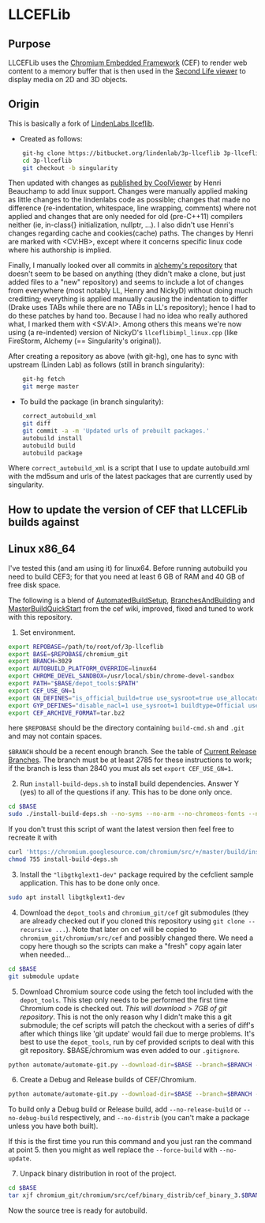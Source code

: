 # LLCEFLib #

## Purpose

LLCEFLib uses the [Chromium Embedded Framework](https://en.wikipedia.org/wiki/Chromium_Embedded_Framework) (CEF) to render web content to a memory buffer that is then used in the [Second Life viewer](http://secondlife.com) to display media on 2D and 3D objects.

## Origin

This is basically a fork of [LindenLabs llceflib](https://bitbucket.org/lindenlab/3p-llceflib).

* Created as follows:

```bash
    git-hg clone https://bitbucket.org/lindenlab/3p-llceflib 3p-llceflib
    cd 3p-llceflib
    git checkout -b singularity
```

  Then updated with changes as [published by CoolViewer](http://sldev.free.fr/libraries/sources/llceflib-20160722-src.tar.bz2)
  by Henri Beauchamp to add linux support. Changes were manually applied making as little changes to the lindenlabs
  code as possible; changes that made no difference (re-indentation, whitespace, line wrapping,
  comments) where not applied and changes that are only needed for old (pre-C++11) compilers neither
  (ie, in-class{} initialization, nullptr, ...). I also didn't use Henri's changes regarding cache
  and cookies(cache) paths. The changes by Henri are marked with &lt;CV:HB&gt;, except where it
  concerns specific linux code where his authorship is implied.
  
  Finally, I manually looked over all commits in [alchemy's repository](https://bitbucket.org/alchemyviewer/3p-alceflib)
  that doesn't seem to be based on anything (they didn't make a clone, but just added files to
  a "new" repository) and seems to include a lot of changes from everywhere (most notably LL,
  Henry and NickyD) without doing much creditting; everything is applied manually causing the
  indentation to differ (Drake uses TABs while there are no TABs in LL's repository); hence I had
  to do these patches by hand too. Because I had no idea who really authored what, I marked them
  with &lt;SV:AI&gt;. Among others this means we're now using (a re-indented) version of NickyD's
  `llceflibimpl_linux.cpp` (like FireStorm, Alchemy (== Singularity's original)).

  After creating a repository as above (with git-hg), one has to sync with upstream (Linden Lab)
  as follows (still in branch singularity):
```bash
    git-hg fetch
    git merge master
```

* To build the package (in branch singularity):

```bash
    correct_autobuild_xml
    git diff
    git commit -a -m 'Updated urls of prebuilt packages.'
    autobuild install
    autobuild build
    autobuild package
```

  Where `correct_autobuild_xml` is a script that I use to update autobuild.xml with the md5sum and
  urls of the latest packages that are currently used by singularity.

## How to update the version of CEF that LLCEFLib builds against

## Linux x86_64

I've tested this (and am using it) for linux64.
Before running autobuild you need to build CEF3; for that you need at least 6 GB of RAM
and 40 GB of free disk space.

The following is a blend of [AutomatedBuildSetup](https://bitbucket.org/chromiumembedded/cef/wiki/AutomatedBuildSetup),
[BranchesAndBuilding](https://bitbucket.org/chromiumembedded/cef/wiki/BranchesAndBuilding)
and [MasterBuildQuickStart](https://bitbucket.org/chromiumembedded/cef/wiki/MasterBuildQuickStart.md)
from the cef wiki, improved, fixed and tuned to work with this repository.

1. Set environment.

  ```bash
  export REPOBASE=/path/to/root/of/3p-llceflib
  export BASE=$REPOBASE/chromium_git
  export BRANCH=3029
  export AUTOBUILD_PLATFORM_OVERRIDE=linux64
  export CHROME_DEVEL_SANDBOX=/usr/local/sbin/chrome-devel-sandbox
  export PATH="$BASE/depot_tools:$PATH"
  export CEF_USE_GN=1
  export GN_DEFINES="is_official_build=true use_sysroot=true use_allocator=none symbol_level=1"
  export GYP_DEFINES="disable_nacl=1 use_sysroot=1 buildtype=Official use_allocator=none"
  export CEF_ARCHIVE_FORMAT=tar.bz2
  ```

  here `$REPOBASE` should be the directory containing `build-cmd.sh` and `.git`
  and may not contain spaces.

  `$BRANCH` should be a recent enough branch. See the table of [Current Release Branches](https://bitbucket.org/chromiumembedded/cef/wiki/BranchesAndBuilding#markdown-header-current-release-branches-supported).
  The branch must be at least 2785 for these instructions to work; if the branch is less than 2840 you must als set `export CEF_USE_GN=1`.

2. Run `install-build-deps.sh` to install build dependencies. Answer Y (yes) to all of the questions if any. This has to be done only once.

  ```bash
  cd $BASE
  sudo ./install-build-deps.sh --no-syms --no-arm --no-chromeos-fonts --no-nacl
  ```

  If you don't trust this script of want the latest version then feel free to recreate it with

  ```bash
  curl 'https://chromium.googlesource.com/chromium/src/+/master/build/install-build-deps.sh?format=TEXT' | base64 -d > install-build-deps.sh
  chmod 755 install-build-deps.sh
  ```

3. Install the `"libgtkglext1-dev"` package required by the cefclient sample application. This has to be done only once.

  ```bash
  sudo apt install libgtkglext1-dev
  ```

4. Download the `depot_tools` and `chromium_git/cef` git submodules (they are already checked out if you cloned this repository using `git clone --recursive ...`).
   Note that later on cef will be copied to `chromium_git/chromium/src/cef` and possibly changed there. We need a copy here though so the scripts
   can make a "fresh" copy again later when needed...

  ```bash
  cd $BASE
  git submodule update
  ```

5. Download Chromium source code using the fetch tool included with the `depot_tools`.
   This step only needs to be performed the first time Chromium code is checked out.
   *This will download > 7GB of git repository*. This is not the only reason why I
   didn't make this a git submodule; the cef scripts will patch the checkout with
   a series of diff's after which things like 'git update' would fail due to merge
   problems. It's best to use the `depot_tools`, run by cef provided scripts to
   deal with this git repository. $BASE/chromium was even added to our `.gitignore`.

  ```bash
  python automate/automate-git.py --download-dir=$BASE --branch=$BRANCH --x64-build --force-update --no-build --no-distrib
  ```

6. Create a Debug and Release builds of CEF/Chromium.

  ```bash
  python automate/automate-git.py --download-dir=$BASE --branch=$BRANCH --x64-build --force-build --build-target=cefsimple
  ```

  To build only a Debug build or Release build, add `--no-release-build` or `--no-debug-build` respectively,
  and `--no-distrib` (you can't make a package unless you have both built).

  If this is the first time you run this command and you just ran the command at point 5.
  then you might as well replace the `--force-build` with `--no-update`.

7. Unpack binary distribution in root of the project.

  ```bash
  cd $BASE
  tar xjf chromium_git/chromium/src/cef/binary_distrib/cef_binary_3.$BRANCH.*_linux64.tar.bz2
  ```

  Now the source tree is ready for autobuild.
